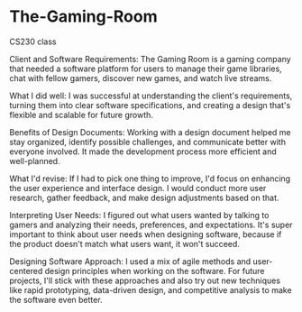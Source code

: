 # The-Gaming-Room
CS230 class 

Client and Software Requirements: The Gaming Room is a gaming company that needed a software platform for users to manage their game libraries, chat with fellow gamers, discover new games, and watch live streams.

What I did well: I was successful at understanding the client's requirements, turning them into clear software specifications, and creating a design that's flexible and scalable for future growth.

Benefits of Design Documents: Working with a design document helped me stay organized, identify possible challenges, and communicate better with everyone involved. It made the development process more efficient and well-planned.

What I'd revise: If I had to pick one thing to improve, I'd focus on enhancing the user experience and interface design. I would conduct more user research, gather feedback, and make design adjustments based on that.

Interpreting User Needs: I figured out what users wanted by talking to gamers and analyzing their needs, preferences, and expectations. It's super important to think about user needs when designing software, because if the product doesn't match what users want, it won't succeed.

Designing Software Approach: I used a mix of agile methods and user-centered design principles when working on the software. For future projects, I'll stick with these approaches and also try out new techniques like rapid prototyping, data-driven design, and competitive analysis to make the software even better.

